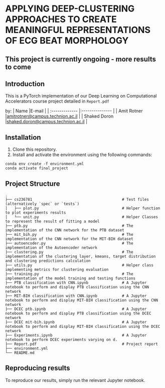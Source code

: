 # APPLYING DEEP-CLUSTERING APPROACHES TO CREATE MEANINGFUL REPRESENTATIONS OF ECG BEAT MORPHOLOGY #

## This project is currently ongoing - more results to come ## 

## Introduction ##

This is a PyTorch implementation of our Deep Learning on Computational Accelerators course project detailed in `Report.pdf`

by:
| Name            |E-mail                              |
| :-------------  |:---------------                    |
| Amit Rotner     |amitrotner@campus.technion.ac.il    |
| Shaked Doron    |shaked.doron@campus.technion.ac.il  |


## Installation ##

1. Clone this repository.
2. Install and activate the environment using the following commands:
```
conda env create -f environment.yml
conda activate final_project
```

## Project Structure ##
    .
    ├── cs236781                                        # Test files (alternatively `spec` or `tests`)
    │   ├── plot.py                                     # Helper function to plot experiments results 
    │   └── unit.py                                     # Helper Classes to represent the result of fitting a model
    ├── ptb.py                                          # The implementation of the CNN network for the PTB dataset
    ├── mit_bih.py                                      # The implementation of the CNN network for the MIT-BIH dataset
    ├── autoencoder.py                                  # The implementation of the Autoencoder network
    ├── clustering.py                                   # The implementation of the clustering layer, kmeans, target distribution and clustering predictions calculation 
    ├── utils.py                                        # Helper class implementing metrics for clustering evaluation
    ├── training.py                                     # The implementation of the model training and testing functions
    ├── PTB classification with CNN.ipynb               # A Jupyter notebook to perform and display PTB classification using the CNN network
    ├── MIT-BIH classification with CNN.ipynb           # A Jupyter notebook to perform and display MIT-BIH classification using the CNN network
    ├── DCEC ptb.ipynb                                  # A Jupyter notebook to perform and display PTB classification using the DCEC network
    ├── DCEC mit-bih.ipynb                              # A Jupyter notebook to perform and display MIT-BIH classification using the DCEC network
    ├── Experiments.ipynb                               # A Jupyter notebook to perform DCEC experiments varying on d.
    ├── Report.pdf                                      # Project report
    ├── environment.yml
    └── README.md


## Reproducing results ##

To reproduce our results, simply run the relevant Jupyter notebook.



